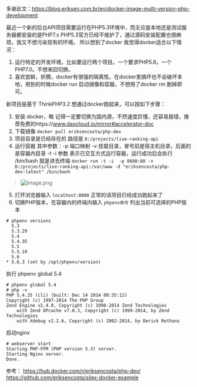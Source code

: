 多谢此文：https://blog.eriksen.com.br/en/docker-image-multi-version-php-development

最近一个新的后台API项目需要运行在PHP5.3环境中，而无论是本地还是测试服务器都安装的是PHP7.x
PHP5.3官方已经不维护了，通过源码安装配置也很麻烦，我又不想污染现有的环境。
所以想到了docker
我觉得docker适合以下情况：

1. 运行特定的开发环境，比如要运行两个项目。一个要求PHP5.6，一个PHP7.0。不想来回切换。
2. 喜欢尝鲜，折腾，docker有很强的隔离性。在docker里搞坏也不会破坏本地，用到的时候docker run 启动镜像和容器，不想用了docker rm 删掉即可。

新项目是基于 ThinkPHP3.2
想通过docker跑起来，可以按如下步骤：

1. 安装 docker，略
记得一定要切换为国内源，不然速度巨慢，还容易报错，推荐免费的https://www.daocloud.io/mirror#accelerator-doc
2. 下载镜像
`docker pull eriksencosta/php-dev`
3. 项目目录是已经存在的
路径是 `D:/projects/live-ranking-api`
4. 运行容器  其中参数：-p 端口映射  -v 挂载目录，冒号前是宿主机目录，后面的是容器内目录
 -t -i 参数 表示已交互方式运行容器，运行成功后会执行 /bin/bash  就是进去终端
`docker run -t -i  -p 8088:80 -v D:/projects/live-ranking-api:/var/www -d "eriksencosta/php-dev:latest" /bin/bash`
> ![image.png](https://hexo-blog.pek3b.qingstor.com/upload_images/71414-55b0e9da91db9375.png?imageMogr2/auto-orient/strip%7CimageView2/2/w/1240)

5. 打开浏览器输入 `localhost:8088` 正常的话项目已经成功跑起来了
6. 切换PHP版本，在容器内的终端内输入 `phpenv命令` 列出当前可选择的PHP版本
```shell
# phpenv versions
  5.3
  5.3.29
  5.4
  5.4.35
  5.5
  5.5.19
  5.6
* 5.6.3 (set by /opt/phpenv/version)
```
执行 phpenv global 5.4
```shell
# phpenv global 5.4
# php -v
PHP 5.4.35 (cli) (built: Dec 14 2014 00:35:12)
Copyright (c) 1997-2014 The PHP Group
Zend Engine v2.4.0, Copyright (c) 1998-2014 Zend Technologies
    with Zend OPcache v7.0.3, Copyright (c) 1999-2014, by Zend Technologies
    with Xdebug v2.2.6, Copyright (c) 2002-2014, by Derick Rethans
```
启动nginx
```shell
# webserver start
Starting PHP-FPM (PHP version 5.3) server.
Starting Nginx server.
Done.
```

参考：
https://hub.docker.com/r/eriksencosta/php-dev/
https://github.com/eriksencosta/silex-docker-example
